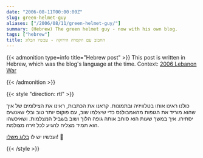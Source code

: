 ```yaml
---
date: "2006-08-11T00:00:00Z"
slug: green-helmet-guy
aliases: ["/2006/08/11/green-helmet-guy/"]
summary: (Hebrew) The green helmet guy - now with his own blog.
tags: ["hebrew"]
title: החבוב עם הקסדה הירוקה - עכשיו הבלוג
---
```


<!-- markdownlint-disable MD013 -->

{{< admonition type=info title="Hebrew post" >}}
This post is written in Hebrew, which was the blog's language at the time. Context: [2006 Lebanon War]

[2006 Lebanon War]: https://en.wikipedia.org/wiki/2006_Lebanon_War
{{< /admonition >}}

{{< style "direction: rtl" >}}

כולנו ראינו אותו בטלוויזיה ובתמונות. קראנו את הכתבות, ראינו את הצילומים של איך שהוא מוריד את הגופות מהאמבולנס כדי שיצלמו שוב, עם פוקוס יותר טוב ובלי שאנשים יסתירו. איך במשך שעות הוא סוחב אותה גופה הלוך ושוב בשביל המצלמות. ושאיכשהו הוא תמיד מצליח להגיע לכל זירה מצולמת.

ועכשיו יש לו [בלוג משלו]! 🙂

[בלוג משלו]: http://greenhelmetguy.blogspot.com/

{{< /style >}}
